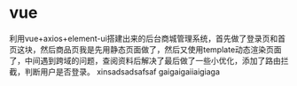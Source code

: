 # vue
利用vue+axios+element-ui搭建出来的后台商城管理系统，首先做了登录页和首页这块，然后商品页我是先用静态页面做了，然后又使用template动态渲染页面了，中间遇到跨域的问题，查阅资料后解决了最后做了一些小优化，添加了路由拦截，判断用户是否登录。
xinsadsadsafsaf 
gaigaigaiiaigiaga
